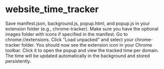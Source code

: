 # website_time_tracker
Save manifest.json, background.js, popup.html, and popup.js in your extension folder (e.g., chrome-tracker). Make sure you have the optional images folder with icons if specified in the manifest.
Go to chrome://extensions.
Click "Load unpacked" and select your chrome-tracker folder.
You should now see the extension icon in your Chrome toolbar. Click it to open the popup and view the tracked time per domain. The time will be updated automatically in the background and stored persistently.
